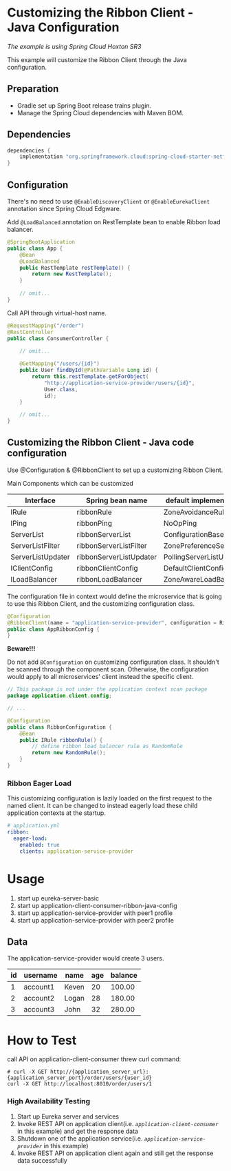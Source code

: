 # Customizing the Ribbon Client - Java Configuration
_The example is using Spring Cloud Hoxton SR3_

This example will customize the Ribbon Client through the Java configuration.

## Preparation
- Gradle set up Spring Boot release trains plugin.
- Manage the Spring Cloud dependencies with Maven BOM.

## Dependencies
```groovy
dependencies {
    implementation "org.springframework.cloud:spring-cloud-starter-netflix-eureka-client"
}
```
## Configuration
There's no need to use `@EnableDiscoveryClient` or `@EnableEurekaClient` annotation since Spring Cloud Edgware.

Add `@LoadBalanced` annotation on RestTemplate bean to enable Ribbon load balancer.
```java
@SpringBootApplication
public class App {
    @Bean
    @LoadBalanced
    public RestTemplate restTemplate() {
        return new RestTemplate();
    }
    
    // omit...
}
```

Call API through virtual-host name.
```java
@RequestMapping("/order")
@RestController
public class ConsumerController {
    
    // omit...

    @GetMapping("/users/{id}")
    public User findById(@PathVariable Long id) {
        return this.restTemplate.getForObject(
            "http://application-service-provider/users/{id}",
            User.class, 
            id);
    }

    // omit...
}
```

## Customizing the Ribbon Client - Java code configuration
Use @Configuration & @RibbonClient to set up a customizing Ribbon Client.

Main Components which can be customized

| Interface | Spring bean name | default implementation class |
|-----|-----|-----|
| IRule | ribbonRule | ZoneAvoidanceRule |
| IPing | ribbonPing |  NoOpPing |
| ServerList | ribbonServerList | ConfigurationBasedServerList |
| ServerListFilter | ribbonServerListFilter | ZonePreferenceServerListFilter |
| ServerListUpdater | ribbonServerListUpdater | PollingServerListUpdater |
| IClientConfig | ribbonClientConfig | DefaultClientConfigImpl |
|ILoadBalancer | ribbonLoadBalancer | ZoneAwareLoadBalancer |

The configuration file in context would define the microservice that is going to use this Ribbon Client, and the customizing configuration class.
```java
@Configuration
@RibbonClient(name = "application-service-provider", configuration = RibbonConfiguration.class)
public class AppRibbonConfig {
}
```

**Beware!!!**

Do not add `@Configuration` on customizing configuration class. It shouldn't be scanned through the component scan. Otherwise, the configuration would apply to all microservices' client instead the specific client.
```java
// This package is not under the application context scan package
package application.client.config;

// ...

@Configuration
public class RibbonConfiguration {
    @Bean
    public IRule ribbonRule() {
        // define ribbon load balancer rule as RandomRule
        return new RandomRule();
    }
}
```

### Ribbon Eager Load
This customizing configuration is lazily loaded on the first request to the named client. It can be changed to instead eagerly load these child application contexts at the startup.
```yaml
# application.yml
ribbon:
  eager-load:
    enabled: true
    clients: application-service-provider
```

# Usage
1. start up eureka-server-basic
2. start up application-client-consumer-ribbon-java-config
3. start up application-service-provider with peer1 profile
4. start up application-service-provider with peer2 profile

## Data
The application-service-provider would create 3 users.

| id | username | name | age | balance |
|---|---|---|---|---|
| 1 | account1 | Keven | 20 | 100.00 |
| 2 | account2 | Logan | 28 | 180.00 |
| 3 | account3 | John | 32 | 280.00 |

# How to Test
call API on application-client-consumer threw curl command:
```shell script
# curl -X GET http://{application_server_url}:{application_server_port}/order/users/{user_id}
curl -X GET http://localhost:8010/order/users/1
```

### High Availability Testing
1. Start up Eureka server and services
2. Invoke REST API on application client(i.e. _`application-client-consumer`_ in this example) and get the response data
3. Shutdown one of the application service(i.e. _`application-service-provider`_ in this example)
4. Invoke REST API on application client again and still get the response data successfully
